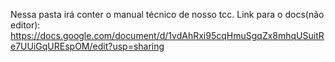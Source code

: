 Nessa pasta irá conter o manual técnico de nosso tcc.
Link para o docs(não editor): https://docs.google.com/document/d/1vdAhRxi95cqHmuSgqZx8mhqUSuitRe7UUiGqUREspOM/edit?usp=sharing
